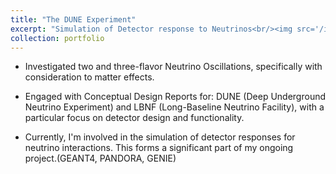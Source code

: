 ```yaml
---
title: "The DUNE Experiment"
excerpt: "Simulation of Detector response to Neutrinos<br/><img src='/images/Neutrino_Oscillations.png'>"
collection: portfolio
---
```


- Investigated two and three-flavor Neutrino Oscillations, specifically with consideration to matter effects.

- Engaged with Conceptual Design Reports for: DUNE (Deep Underground Neutrino Experiment) and LBNF (Long-Baseline Neutrino Facility), with a particular focus on detector design and functionality.

- Currently, I'm involved in the simulation of detector responses for neutrino interactions. This forms a significant part of my ongoing project.(GEANT4, PANDORA, GENIE)
